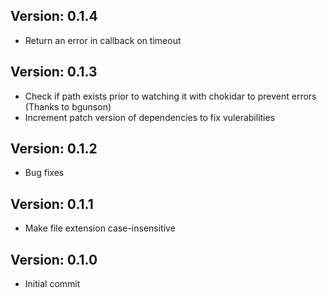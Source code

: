 Version: 0.1.4
------------
- Return an error in callback on timeout

Version: 0.1.3
------------
- Check if path exists prior to watching it with chokidar to prevent errors (Thanks to bgunson)
- Increment patch version of dependencies to fix vulerabilities

Version: 0.1.2
------------
- Bug fixes

Version: 0.1.1
------------
- Make file extension case-insensitive

Version: 0.1.0
------------
- Initial commit
